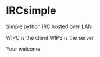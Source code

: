 # IRCsimple
Simple python IRC hosted over LAN


WIPC is the client
WIPS is the server

Your welcome.

